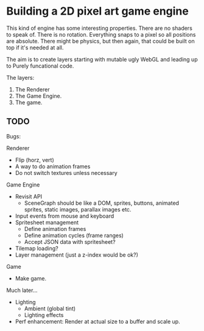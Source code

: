 # Building a 2D pixel art game engine
This kind of engine has some interesting properties.
There are no shaders to speak of.
There is no rotation.
Everything snaps to a pixel so all positions are absolute.
There might be physics, but then again, that could be built on top if it's needed at all.

The aim is to create layers starting with mutable ugly WebGL and leading up to Purely funcational code.

The layers:
1. The Renderer
2. The Game Engine.
3. The game.

## TODO

Bugs:

Renderer
- Flip (horz, vert)
- A way to do animation frames
- Do not switch textures unless necessary

Game Engine
- Revisit API
  -  SceneGraph should be like a DOM, sprites, buttons, animated sprites, static images, parallax images etc.
- Input events from mouse and keyboard
- Spritesheet management
  - Define animation frames
  - Define animation cycles (frame ranges)
  - Accept JSON data with spritesheet?
- Tilemap loading?
- Layer management (just a z-index would be ok?)

Game
- Make game.


Much later...
- Lighting
  - Ambient (global tint)
  - Lighting effects
- Perf enhancement: Render at actual size to a buffer and scale up.
